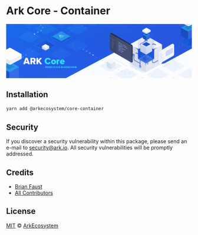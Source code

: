 # Ark Core - Container

<p align="center">
    <img src="./banner.png" />
</p>

## Installation

```bash
yarn add @arkecosystem/core-container
```

## Security

If you discover a security vulnerability within this package, please send an e-mail to security@ark.io. All security vulnerabilities will be promptly addressed.

## Credits

- [Brian Faust](https://github.com/faustbrian)
- [All Contributors](../../../../contributors)

## License

[MIT](LICENSE) © [ArkEcosystem](https://ark.io)
